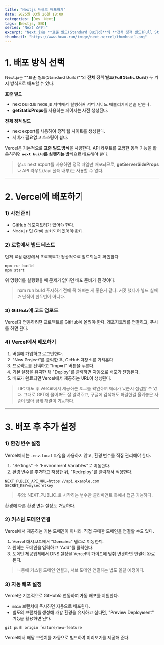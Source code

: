 ```yaml
---
title: "Nextjs 버셀로 배포하기"
date: 2025월 03월 26일 18:00
categories: [Dev, Next]
tags: [Nextjs, SEO]
series: "Next 스터디"
excerpt: "Next.js는 **표준 빌드(Standard Build)**와 **전체 정적 빌드(Full Static Build)** 두 가지 방식으로 배포할 수 있다."
thumbnail: "https://www.howu.run/image/next-vercel/thumbnail.png"
---
```


# 1. 배포 방식 선택

Next.js는 **표준 빌드(Standard Build)**와 **전체 정적 빌드(Full Static Build)** 두 가지 방식으로 배포할 수 있다.

**표준 빌드**

- next build로 node.js 서버에서 실행하여 서버 사이드 애플리케이션을 만든다.
- **getStaticProps**를 사용하는 페이지는 사전 생성된다.

**전체 정적 빌드**

- next export를 사용하여 정적 웹 사이트를 생성한다.
- 서버가 필요없고 호스팅이 쉽다.

Vercel은 기본적으로 **표준 빌드 방식**을 사용한다. API 라우트를 포함한 동적 기능을 활용하려면 **`next build`를 실행하는 방식**으로 배포해야 한다.

> 참고: next export를 사용하면 정적 파일만 배포되므로, **getServerSideProps**나 API 라우트(/api 폴더 내부)는 사용할 수 없다.
> 

---

# 2. Vercel에 배포하기

### **1) 사전 준비**

- GitHub 레포지토리가 있어야 한다.
- Node.js 및 Git이 설치되어 있어야 한다.

### **2) 로컬에서 빌드 테스트**

먼저 로컬 환경에서 프로젝트가 정상적으로 빌드되는지 확인한다.

```
npm run build
npm start
```

위 명령어를 실행했을 때 문제가 없다면 배포 준비가 된 것이다.

> npm run build 푸시하기 전에 꼭 해보는 게 좋은거 같다. 커밋 했다가 빌드 실패가 난적이 한두번이 아니다.
> 

### **3) GitHub에 코드 업로드**

Vercel과 연동하려면 프로젝트를 GitHub에 올려야 한다. 레포지토리를 연결하고, 푸시를 하면 된다.

### **4) Vercel에서 배포하기**

1. 버셀에 가입하고 로그인한다.
2. "New Project"를 클릭한 후, GitHub 저장소를 가져온다.
3. 프로젝트를 선택하고 "Import" 버튼을 누른다.
4. 기본 설정을 유지한 채 "Deploy"를 클릭하면 자동으로 배포가 진행된다.
5. 배포가 완료되면 Vercel에서 제공하는 URL이 생성된다.

> TIP: 배포 후 Vercel에서 제공하는 로그를 확인하여 에러가 있는지 점검할 수 있다. 그대로 GPT에 물어봐도 잘 알려주고, 구글에 검색해도 해결한걸 올려놓은 사람이 많아 금새 해결이 가능하다.
> 

---

# 3. 배포 후 추가 설정

### **1) 환경 변수 설정**

Vercel에서는 `.env.local` 파일을 사용하지 않고, 환경 변수를 직접 관리해야 한다.

1. "Settings" → "Environment Variables"로 이동한다.
2. 환경 변수를 추가하고 저장한 뒤, "Redeploy"를 클릭해서 적용한다.

```
NEXT_PUBLIC_API_URL=https://api.example.com
SECRET_KEY=mysecretkey
```

> 주의: NEXT_PUBLIC_로 시작하는 변수만 클라이언트 측에서 접근 가능하다.
> 

환경에 따른 환경 변수 설정도 가능하다.

### **2) 커스텀 도메인 연결**

Vercel에서 제공하는 기본 도메인이 아니라, 직접 구매한 도메인을 연결할 수도 있다.

1. Vercel 대시보드에서 "Domains" 탭으로 이동한다.
2. 원하는 도메인을 입력하고 "Add"를 클릭한다.
3. 도메인 제공업체에서 DNS 설정을 Vercel의 가이드에 맞춰 변경하면 연결이 완료된다.

> 나중에 커스텀 도메인 연결과, 서브 도메인 연결하는 법도 올릴 예정이다.
> 

### **3) 자동 배포 설정**

Vercel은 기본적으로 GitHub와 연동하여 자동 배포를 지원한다.

- `main` 브랜치에 푸시하면 자동으로 배포된다.
- 별도의 브랜치를 생성해 개발 환경을 유지하고 싶다면, "Preview Deployment" 기능을 활용하면 된다.

```
git push origin feature/new-feature
```

Vercel에서 해당 브랜치를 자동으로 빌드하여 미리보기를 제공해 준다.

